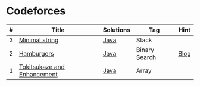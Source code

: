 # Codeforces


|  #  |      Title     |   Solutions   | Tag         | Hint
|-----|----------------|---------------|-------------|----------
|3|[Minimal string](https://codeforces.com/problemset/problem/797/C)|[Java](../codeforces/797/C/Main.java)| Stack | |
|2|[Hamburgers](https://codeforces.com/problemset/problem/371/C)|[Java](../codeforces/371/C/Main.java)| Binary Search | [Blog](https://codeforces.com/blog/entry/9876)|
|1|[Tokitsukaze and Enhancement](https://codeforces.com/problemset/problem/1191/A)|[Java](../codeforces/1191/A/Main.java)| Array |
